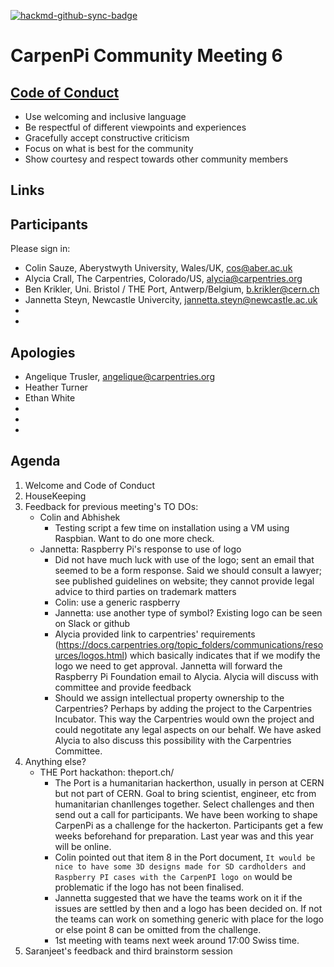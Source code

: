 [![hackmd-github-sync-badge](https://hackmd.io/lt9KZz0TRKmaFc8ZcLhMdg/badge)](https://hackmd.io/lt9KZz0TRKmaFc8ZcLhMdg)

# CarpenPi Community Meeting 6

## [Code of Conduct](https://docs.carpentries.org/topic_folders/policies/code-of-conduct.html)

* Use welcoming and inclusive language
* Be respectful of different viewpoints and experiences
* Gracefully accept constructive criticism
* Focus on what is best for the community
* Show courtesy and respect towards other community members

## Links

## Participants
Please sign in:
* Colin Sauze, Aberystwyth University, Wales/UK, cos@aber.ac.uk
* Alycia Crall, The Carpentries, Colorado/US, alycia@carpentries.org
* Ben Krikler, Uni. Bristol / THE Port, Antwerp/Belgium, b.krikler@cern.ch
* Jannetta Steyn, Newcastle Univercity, jannetta.steyn@newcastle.ac.uk
* 
* 

## Apologies
* Angelique Trusler, angelique@carpentries.org
* Heather Turner
* Ethan White
* 
* 
* 

## Agenda
1. Welcome and Code of Conduct
2. HouseKeeping
3. Feedback for previous meeting's TO DOs:
    * Colin and Abhishek
        - Testing script a few time on installation using a VM using Raspbian. Want to do one more check.
    * Jannetta: Raspberry Pi's response to use of logo
        - Did not have much luck with use of the logo; sent an email that seemed to be a form response. Said we should consult a lawyer; see published guidelines on website; they cannot provide legal advice to third parties on trademark matters
        - Colin: use a generic raspberry
        - Jannetta: use another type of symbol? Existing logo can be seen on Slack or github
        - Alycia provided link to carpentries' requirements (https://docs.carpentries.org/topic_folders/communications/resources/logos.html) which basically indicates that if we modify the logo we need to get approval. Jannetta will forward the Raspberry Pi Foundation email to Alycia. Alycia will discuss with committee and provide feedback
        - Should we assign intellectual property ownership to the Carpentries? Perhaps by adding the project to the Carpentries Incubator. This way the Carpentries would own the project and could negotitate any legal aspects on our behalf. We have asked Alycia to also discuss this possibility with the Carpentries  Committee.
4. Anything else?
    * THE Port hackathon: theport.ch/
        - The Port is a humanitarian hackerthon, usually in person at CERN but not part of CERN. Goal to bring scientist, engineer, etc from humanitarian chanllenges together. Select challenges and then send out a call for participants. We have been working to shape CarpenPi as a challenge for the hackerton. Participants get a few weeks beforehand for preparation. Last year was and this year will  be online.
        - Colin pointed out that item 8 in the Port document, ```It would be nice to have some 3D designs made for SD cardholders and Raspberry PI cases with the CarpenPI logo on``` would be problematic if the logo has not been finalised.
        - Jannetta suggested that we have the teams work on it if the issues are settled by then and a logo has been decided on. If not the teams can work on something generic with place for the logo or else point 8 can be omitted from the challenge.
        - 1st meeting with teams next week around 17:00 Swiss time.
6. Saranjeet's feedback and third brainstorm session
